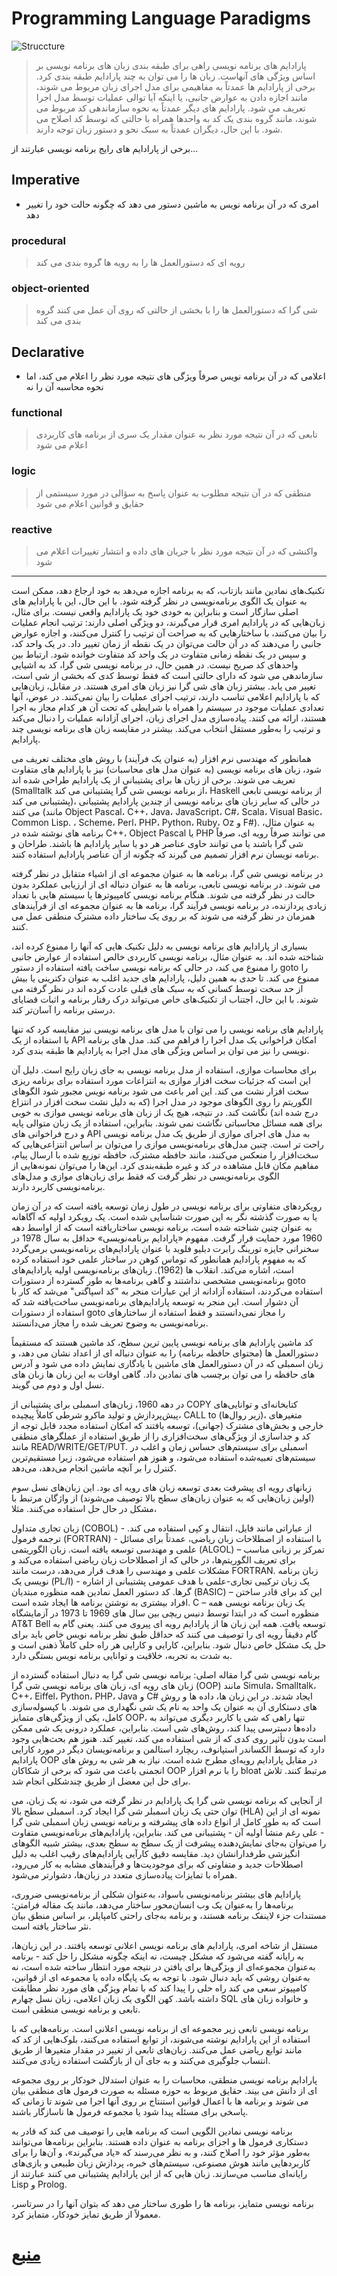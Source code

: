 ﻿# Programming Language Paradigms

![Struccture](https://github.com/ALTONIBOT/Embargo-Breaker/blob/main/UI-UX/hint-img/Pa.png)

> پارادایم های برنامه نویسی راهی برای طبقه بندی زبان های برنامه نویسی بر اساس ویژگی های آنهاست. زبان ها را می توان به چند پارادایم طبقه بندی کرد.
برخی از پارادایم ها عمدتاً به مفاهیمی برای مدل اجرای زبان مربوط می شوند، مانند اجازه دادن به عوارض جانبی، یا اینکه آیا توالی عملیات توسط مدل اجرا تعریف می شود. پارادایم های دیگر عمدتاً به نحوه سازماندهی کد مربوط می شوند، مانند گروه بندی یک کد به واحدها همراه با حالتی که توسط کد اصلاح می شود. با این حال، دیگران عمدتاً به سبک نحو و دستور زبان توجه دارند.

برخی از پارادایم های رایج برنامه نویسی عبارتند از...

## Imperative

+ امری که در آن برنامه نویس به ماشین دستور می دهد که چگونه حالت خود را تغییر دهد

### procedural

> رویه ای که دستورالعمل ها را به رویه ها گروه بندی می کند

### object-oriented

> شی گرا که دستورالعمل ها را با بخشی از حالتی که روی آن عمل می کنند گروه بندی می کند

## Declarative

+ اعلامی که در آن برنامه نویس صرفاً ویژگی های نتیجه مورد نظر را اعلام می کند، اما نحوه محاسبه آن را نه

### functional

> تابعی که در آن نتیجه مورد نظر به عنوان مقدار یک سری از برنامه های کاربردی اعلام می شود

### logic

> منطقی که در آن نتیجه مطلوب به عنوان پاسخ به سؤالی در مورد سیستمی از حقایق و قوانین اعلام می شود

### reactive

> واکنشی که در آن نتیجه مورد نظر با جریان های داده و انتشار تغییرات اعلام می شود

---

تکنیک‌های نمادین مانند بازتاب، که به برنامه اجازه می‌دهد به خود ارجاع دهد، ممکن است به عنوان یک الگوی برنامه‌نویسی در نظر گرفته شود. با این حال، این با پارادایم های اصلی سازگار است و بنابراین به خودی خود یک پارادایم واقعی نیست.
برای مثال، زبان‌هایی که در پارادایم امری قرار می‌گیرند، دو ویژگی اصلی دارند: ترتیب انجام عملیات را بیان می‌کنند، با ساختارهایی که به صراحت آن ترتیب را کنترل می‌کنند، و اجازه عوارض جانبی را می‌دهند که در آن حالت می‌توان در یک نقطه از زمان تغییر داد. در یک واحد کد، و سپس در یک نقطه زمانی متفاوت در یک واحد کد متفاوت خوانده شود. ارتباط بین واحدهای کد صریح نیست. در همین حال، در برنامه نویسی شی گرا، کد به اشیایی سازماندهی می شود که دارای حالتی است که فقط توسط کدی که بخشی از شی است، تغییر می یابد. بیشتر زبان های شی گرا نیز زبان های امری هستند. در مقابل، زبان‌هایی که با پارادایم اعلامی تناسب دارند، ترتیب اجرای عملیات را بیان نمی‌کنند. در عوض، آنها تعدادی عملیات موجود در سیستم را همراه با شرایطی که تحت آن هر کدام مجاز به اجرا هستند، ارائه می کنند. پیاده‌سازی مدل اجرای زبان، اجرای آزادانه عملیات را دنبال می‌کند و ترتیب را به‌طور مستقل انتخاب می‌کند. بیشتر در مقایسه زبان های برنامه نویسی چند پارادایم.

همانطور که مهندسی نرم افزار (به عنوان یک فرآیند) با روش های مختلف تعریف می شود، زبان های برنامه نویسی (به عنوان مدل های محاسبات) نیز با پارادایم های متفاوت تعریف می شوند. برخی از زبان ها برای پشتیبانی از یک پارادایم طراحی شده اند (Smalltalk از برنامه نویسی شی گرا پشتیبانی می کند، Haskell از برنامه نویسی تابعی پشتیبانی می کند)، در حالی که سایر زبان های برنامه نویسی از چندین پارادایم پشتیبانی می کنند (مانند Object Pascal، C++، Java، JavaScript، C#، Scala، Visual Basic، Common Lisp. ، Scheme، Perl، PHP، Python، Ruby، Oz و F#). به عنوان مثال، برنامه های نوشته شده در C++، Object Pascal یا PHP می توانند صرفاً رویه ای، صرفاً شی گرا باشند یا می توانند حاوی عناصر هر دو یا سایر پارادایم ها باشند. طراحان و برنامه نویسان نرم افزار تصمیم می گیرند که چگونه از آن عناصر پارادایم استفاده کنند.

در برنامه نویسی شی گرا، برنامه ها به عنوان مجموعه ای از اشیاء متقابل در نظر گرفته می شوند. در برنامه نویسی تابعی، برنامه ها به عنوان دنباله ای از ارزیابی عملکرد بدون حالت در نظر گرفته می شوند. هنگام برنامه نویسی کامپیوترها یا سیستم هایی با تعداد زیادی پردازنده، در برنامه نویسی فرآیند گرا، برنامه ها به عنوان مجموعه ای از فرآیندهای همزمان در نظر گرفته می شوند که بر روی یک ساختار داده مشترک منطقی عمل می کنند.

بسیاری از پارادایم های برنامه نویسی به دلیل تکنیک هایی که آنها را ممنوع کرده اند، شناخته شده اند. به عنوان مثال، برنامه نویسی کاربردی خالص استفاده از عوارض جانبی را ممنوع می کند، در حالی که برنامه نویسی ساخت یافته استفاده از دستور goto را ممنوع می کند. تا حدی به همین دلیل، پارادایم های جدید اغلب به عنوان دکترینی یا بیش از حد سخت توسط کسانی که به سبک های قبلی عادت کرده اند در نظر گرفته می شوند. با این حال، اجتناب از تکنیک‌های خاص می‌تواند درک رفتار برنامه و اثبات قضایای درستی برنامه را آسان‌تر کند.

پارادایم های برنامه نویسی را می توان با مدل های برنامه نویسی نیز مقایسه کرد که تنها با استفاده از یک API امکان فراخوانی یک مدل اجرا را فراهم می کند. مدل های برنامه نویسی را نیز می توان بر اساس ویژگی های مدل اجرا به پارادایم ها طبقه بندی کرد.

برای محاسبات موازی، استفاده از مدل برنامه نویسی به جای زبان رایج است. دلیل آن این است که جزئیات سخت افزار موازی به انتزاعات مورد استفاده برای برنامه ریزی سخت افزار نشت می کند. این امر باعث می شود برنامه نویس مجبور شود الگوهای الگوریتم را روی الگوهای موجود در مدل اجرا (که به دلیل نشت سخت افزار در انتزاع درج شده اند) نگاشت کند. در نتیجه، هیچ یک از زبان های برنامه نویسی موازی به خوبی برای همه مسائل محاسباتی نگاشت نمی شوند. بنابراین، استفاده از یک زبان متوالی پایه و درج فراخوانی های API به مدل های اجرای موازی از طریق یک مدل برنامه نویسی راحت تر است. چنین مدل‌های برنامه‌نویسی موازی را می‌توان بر اساس انتزاعی‌هایی که سخت‌افزار را منعکس می‌کنند، مانند حافظه مشترک، حافظه توزیع شده با ارسال پیام، مفاهیم مکان قابل مشاهده در کد و غیره طبقه‌بندی کرد. این‌ها را می‌توان نمونه‌هایی از الگوی برنامه‌نویسی در نظر گرفت که فقط برای زبان‌های موازی و مدل‌های برنامه‌نویسی کاربرد دارند.


رویکردهای متفاوتی برای برنامه نویسی در طول زمان توسعه یافته است که در آن زمان یا به صورت گذشته نگر به این صورت شناسایی شده است. یک رویکرد اولیه که آگاهانه به عنوان چنین شناخته شده است، برنامه نویسی ساختاریافته است که از اواسط دهه 1960 مورد حمایت قرار گرفت. مفهوم «پارادایم برنامه‌نویسی» حداقل به سال 1978 در سخنرانی جایزه تورینگ رابرت دبلیو فلوید با عنوان پارادایم‌های برنامه‌نویسی برمی‌گردد که به مفهوم پارادایم همانطور که توماس کوهن در ساختار علمی خود استفاده کرده است، اشاره می‌کند. انقلاب ها (1962). زبان‌های برنامه‌نویسی اولیه پارادایم‌های برنامه‌نویسی مشخصی نداشتند و گاهی برنامه‌ها به طور گسترده از دستورات goto استفاده می‌کردند، استفاده آزادانه از این عبارات منجر به "کد اسپاگتی" می‌شد که کار با آن دشوار است. این منجر به توسعه پارادایم‌های برنامه‌نویسی ساخت‌یافته شد که استفاده از دستورات goto را مجاز نمی‌دانستند و فقط استفاده از ساختارهای برنامه‌نویسی به وضوح تعریف شده را مجاز می‌دانستند.

کد ماشین
پارادایم های برنامه نویسی پایین ترین سطح، کد ماشین هستند که مستقیماً دستورالعمل ها (محتوای حافظه برنامه) را به عنوان دنباله ای از اعداد نشان می دهد، و زبان اسمبلی که در آن دستورالعمل های ماشین با یادگاری نمایش داده می شود و آدرس های حافظه را می توان برچسب های نمادین داد. گاهی اوقات به این زبان ها زبان های نسل اول و دوم می گویند.

در دهه 1960، زبان‌های اسمبلی برای پشتیبانی از COPY کتابخانه‌ای و توانایی‌های پیش‌پردازش و تولید ماکرو شرطی کاملاً پیچیده، CALL to (زیر روال‌ها)، متغیرهای خارجی و بخش‌های مشترک (جهانی)، توسعه یافتند که امکان استفاده مجدد قابل توجه از کد و جداسازی از ویژگی‌های سخت‌افزاری را از طریق استفاده از عملگرهای منطقی مانند READ/WRITE/GET/PUT. اسمبلی برای سیستم‌های حساس زمان و اغلب در سیستم‌های تعبیه‌شده استفاده می‌شود، و هنوز هم استفاده می‌شود، زیرا مستقیم‌ترین کنترل را بر آنچه ماشین انجام می‌دهد، می‌دهد.

زبانهای رویه ای
پیشرفت بعدی توسعه زبان های رویه ای بود. این زبان‌های نسل سوم (اولین زبان‌هایی که به عنوان زبان‌های سطح بالا توصیف می‌شوند) از واژگان مرتبط با مشکل در حال حل استفاده می‌کنند. مثلا،

زبان تجاری متداول (COBOL) - از عباراتی مانند فایل، انتقال و کپی استفاده می کند.
ترجمه فرمول (FORTRAN) - با استفاده از اصطلاحات زبان ریاضی، عمدتاً برای مسائل علمی و مهندسی توسعه یافته است.
زبان الگوریتمی (ALGOL) – تمرکز بر زبانی مناسب برای تعریف الگوریتم‌ها، در حالی که از اصطلاحات زبان ریاضی استفاده می‌کند و مشکلات علمی و مهندسی را هدف قرار می‌دهد، درست مانند FORTRAN.
زبان برنامه نویسی یک (PL/I) - یک زبان ترکیبی تجاری-علمی با هدف عمومی پشتیبانی از اشاره گرها.
کد دستور العمل نمادین همه منظوره مبتدیان (BASIC) – این کد برای قادر ساختن افراد بیشتری به نوشتن برنامه ها ایجاد شده است.
C – یک زبان برنامه نویسی همه منظوره است که در ابتدا توسط دنیس ریچی بین سال های 1969 تا 1973 در آزمایشگاه AT&T Bell توسعه یافت.
همه این زبان ها از پارادایم رویه ای پیروی می کنند. یعنی گام به گام دقیقاً رویه ای را توصیف می کنند که حداقل طبق نظر برنامه نویس خاص باید برای حل یک مشکل خاص دنبال شود. بنابراین، کارایی و کارایی هر راه حلی کاملاً ذهنی است و به شدت به تجربه، خلاقیت و توانایی برنامه نویس بستگی دارد.

برنامه نویسی شی گرا
مقاله اصلی: برنامه نویسی شی گرا
به دنبال استفاده گسترده از زبان های رویه ای، زبان های برنامه نویسی شی گرا (OOP) مانند Simula، Smalltalk، C++، Eiffel، Python، PHP، Java و C# ایجاد شدند. در این زبان ها، داده ها و روش های دستکاری آن به عنوان یک واحد به نام یک شی نگهداری می شوند. با کپسوله‌سازی کامل، یکی از ویژگی‌های متمایز OOP، تنها راهی که شی یا کاربر دیگری می‌تواند به داده‌ها دسترسی پیدا کند، روش‌های شی است. بنابراین، عملکرد درونی یک شی ممکن است بدون تأثیر روی کدی که از شی استفاده می کند، تغییر کند. هنوز هم بحث‌هایی وجود دارد که توسط الکساندر استپانوف، ریچارد استالمن و برنامه‌نویسان دیگر در مورد کارایی پارادایم OOP در مقابل پارادایم رویه‌ای مطرح شده است. نیاز به هر شی به روش های انجمنی باعث می شود که برخی از شکاکان OOP را با نرم افزار bloat مرتبط کنند. تلاش برای حل این معضل از طریق چندشکلی انجام شد.

از آنجایی که برنامه نویسی شی گرا یک پارادایم در نظر گرفته می شود، نه یک زبان، می توان حتی یک زبان اسمبلر شی گرا ایجاد کرد. اسمبلی سطح بالا (HLA) نمونه ای از این است که به طور کامل از انواع داده های پیشرفته و برنامه نویسی زبان اسمبلی شی گرا - علی رغم منشأ اولیه آن - پشتیبانی می کند. بنابراین، پارادایم‌های برنامه‌نویسی متفاوت را می‌توان به‌جای نمایش‌دهنده پیشرفت از یک سطح به سطح بعدی، بیشتر شبیه الگوهای انگیزشی طرفدارانشان دید. مقایسه دقیق کارآیی پارادایم‌های رقیب اغلب به دلیل اصطلاحات جدید و متفاوتی که برای موجودیت‌ها و فرآیندهای مشابه به کار می‌رود، همراه با تمایزات پیاده‌سازی متعدد در زبان‌ها، دشوارتر می‌شود.

پارادایم های بیشتر
برنامه‌نویسی باسواد، به‌عنوان شکلی از برنامه‌نویسی ضروری، برنامه‌ها را به‌عنوان یک وب انسان‌محور ساختار می‌دهد، مانند یک مقاله فرامتن: مستندات جزء لاینفک برنامه هستند، و برنامه به‌جای راحتی کامپایلر، بر اساس منطق بیان نثر ساختار یافته است.

مستقل از شاخه امری، پارادایم های برنامه نویسی اعلانی توسعه یافتند. در این زبان‌ها، به رایانه گفته می‌شود که مشکل چیست، نه اینکه چگونه مشکل را حل کند - برنامه به‌عنوان مجموعه‌ای از ویژگی‌ها برای یافتن در نتیجه مورد انتظار ساخته شده است، نه به‌عنوان روشی که باید دنبال شود. با توجه به یک پایگاه داده یا مجموعه ای از قوانین، کامپیوتر سعی می کند راه حلی را پیدا کند که با تمام ویژگی های مورد نظر مطابقت داشته باشد. کهن الگوی یک زبان اعلامی، زبان نسل چهارم SQL و خانواده زبان های تابعی و برنامه نویسی منطقی است.

برنامه نویسی تابعی زیر مجموعه ای از برنامه نویسی اعلانی است. برنامه‌هایی که با استفاده از این پارادایم نوشته می‌شوند، از توابع استفاده می‌کنند، بلوک‌هایی از کد که مانند توابع ریاضی عمل می‌کنند. زبان‌های تابعی از تغییر در مقدار متغیرها از طریق انتساب جلوگیری می‌کنند و به جای آن از بازگشت استفاده زیادی می‌کنند.

پارادایم برنامه نویسی منطقی، محاسبات را به عنوان استدلال خودکار بر روی مجموعه ای از دانش می بیند. حقایق مربوط به حوزه مسئله به صورت فرمول های منطقی بیان می شوند و برنامه ها با اعمال قوانین استنتاج بر روی آنها اجرا می شوند تا زمانی که پاسخی برای مسئله پیدا شود یا مجموعه فرمول ها ناسازگار باشند.

برنامه نویسی نمادین الگویی است که برنامه هایی را توصیف می کند که قادر به دستکاری فرمول ها و اجزای برنامه به عنوان داده هستند. بنابراین برنامه‌ها می‌توانند به‌طور مؤثر خود را اصلاح کنند، و به نظر می‌رسند که «یاد می‌گیرند»، و آن‌ها را برای کاربردهایی مانند هوش مصنوعی، سیستم‌های خبره، پردازش زبان طبیعی و بازی‌های رایانه‌ای مناسب می‌سازند. زبان هایی که از این پارادایم پشتیبانی می کنند عبارتند از Lisp و Prolog.

برنامه نویسی متمایز، برنامه ها را طوری ساختار می دهد که بتوان آنها را در سرتاسر، معمولاً از طریق تمایز خودکار، متمایز کرد.


# [منبع](https://en.m.wikipedia.org/wiki/Programming_paradigm)